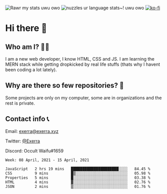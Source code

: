 ![Rawr my stats uwu owo](https://github-readme-stats.vercel.app/api?username=Exerra&show_icons=true&theme=buefy)
![nuzzles ur language stats~! uwu owo](https://github-readme-stats.vercel.app/api/top-langs/?username=Exerra&layout=compact)
[![ko-fi](https://www.ko-fi.com/img/githubbutton_sm.svg)](https://ko-fi.com/X8X130H96)
# Hi there 👋
## Who am I? 🙋‍♀️
I am a new web developer, I know HTML, CSS and JS. I am learning the MERN stack while getting dropkicked by real life stuffs (thats why I havent been coding a lot lately).
## Why are there so few repositories? 🤔
Some projects are only on my computer, some are in organizations and the rest is private.
## Contact info 📞
Email: [exerra@exerra.xyz](mailto:exerra@exerra.xyz)

Twitter: [@Exerra](https://twitter.com/exerra)

Discord: Occult Waifu#1659

<!--START_SECTION:waka-->
```text
Week: 08 April, 2021 - 15 April, 2021

JavaScript   2 hrs 19 mins   █████████████████████░░░░   84.45 % 
CSS          9 mins          █▒░░░░░░░░░░░░░░░░░░░░░░░   05.98 % 
Properties   5 mins          █░░░░░░░░░░░░░░░░░░░░░░░░   03.38 % 
HTML         4 mins          ▓░░░░░░░░░░░░░░░░░░░░░░░░   02.76 % 
JSON         2 mins          ▒░░░░░░░░░░░░░░░░░░░░░░░░   01.76 % 
```
<!--END_SECTION:waka-->


